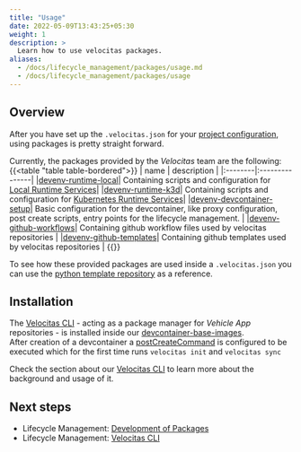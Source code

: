 ```yaml
---
title: "Usage"
date: 2022-05-09T13:43:25+05:30
weight: 1
description: >
  Learn how to use velocitas packages.
aliases:
  - /docs/lifecycle_management/packages/usage.md
  - /docs/lifecycle_management/packages/usage
---
```


## Overview

After you have set up the `.velocitas.json` for your [project configuration](/docs/lifecycle_management/project-configuration.md), using packages is pretty straight forward.

Currently, the packages provided by the _Velocitas_ team are the following:
{{<table "table table-bordered">}}
| name | description |
|:--------|:---------------|
|[devenv-runtime-local](https://github.com/eclipse-velocitas/devenv-runtime-local)| Containing scripts and configuration for [Local Runtime Services](/docs/tutorials/vehicle-app-runtime/run_runtime_services_locally/)|
|[devenv-runtime-k3d](https://github.com/eclipse-velocitas/devenv-runtime-k3d)| Containing scripts and configuration for [Kubernetes Runtime Services](/docs/tutorials/vehicle-app-runtime/run_runtime_services_kubernetes/)|
|[devenv-devcontainer-setup](https://github.com/eclipse-velocitas/devenv-devcontainer-setup)| Basic configuration for the devcontainer, like proxy configuration, post create scripts, entry points for the lifecycle management. |
|[devenv-github-workflows](https://github.com/eclipse-velocitas/devenv-github-workflows)| Containing github workflow files used by velocitas repositories |
|[devenv-github-templates](https://github.com/eclipse-velocitas/devenv-github-templates)| Containing github templates used by velocitas repositories |
{{</table>}}
</br>

To see how these provided packages are used inside a `.velocitas.json` you can use the [python template repository](https://github.com/eclipse-velocitas/vehicle-app-python-template/blob/main/.velocitas.json) as a reference.

## Installation

The [Velocitas CLI](https://github.com/eclipse-velocitas/cli) - acting as a package manager for _Vehicle App_ repositories - is installed inside our [devcontainer-base-images](https://github.com/eclipse-velocitas/devcontainer-base-images).
</br>
After creation of a devcontainer a [postCreateCommand](https://github.com/eclipse-velocitas/vehicle-app-python-template/blob/main/.devcontainer/scripts/postCreateCommand.sh#L18) is configured to be executed which for the first time runs `velocitas init` and `velocitas sync`

Check the section about our [Velocitas CLI](/docs/lifecycle_management/cli/) to learn more about the background and usage of it.

## Next steps

- Lifecycle Management: [Development of Packages](/docs/lifecycle_management/packages/development/)
- Lifecycle Management: [Velocitas CLI](/docs/lifecycle_management/cli/)
